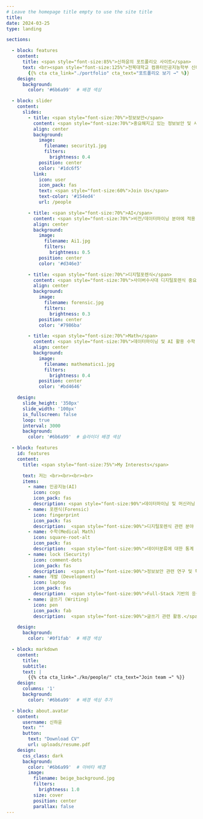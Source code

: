 ```yaml
---
# Leave the homepage title empty to use the site title
title:
date: 2024-03-25
type: landing

sections:

  - block: features
    content:
      title: <span style="font-size:85%">신하윤의 포트폴리오 사이트</span>
      text: <br><span style="font-size:125%">전북대학교 컴퓨터인공지능학부 신하윤의 포트폴리오 페이지에 오신 것을 환영합니다.</span> <br><br>
        {{% cta cta_link="./portfolio" cta_text="포트폴리오 보기 →" %}}
    design:
      background:
        color: '#6b6a99'  # 배경 색상

  - block: slider
    content:
      slides:
        - title: <span style="font-size:70%">정보보안</span>
          content: <span style="font-size:70%">중요해지고 있는 정보보안 및 사이버 보안</span>
          align: center
          background:
            image:
              filename: security1.jpg
              filters:
                brightness: 0.4
            position: center
            color: '#1dc6f5'
          link:
            icon: user
            icon_pack: fas
            text: <span style="font-size:60%">Join Us</span>
            text-color: '#154ed4'
            url: /people

        - title: <span style="font-size:70%">AI</span>
          content: <span style="font-size:70%">비전/데이터마이닝 분야에 적용 가능한 AI 기술 개발<span style="font-size:70%">
          align: center
          background:
            image:
              filename: Ai1.jpg
              filters:
                brightness: 0.5
            position: center
            color: '#d346e3'

        - title: <span style="font-size:70%">디지털포렌식</span>
          content: <span style="font-size:70%">사이버수사대 디지털포렌식 중요도 증가</span>
          align: center
          background:
            image:
              filename: forensic.jpg
              filters:
                brightness: 0.3
            position: center
            color: '#7986ba'

        - title: <span style="font-size:70%">Math</span>
          content: <span style="font-size:70%">데이터마이닝 및 AI 활용 수학 연구</span>
          align: center
          background:
            image:
              filename: mathematics1.jpg
              filters:
                brightness: 0.4
            position: center
            color: '#bd4646'

    design:
      slide_height: '350px'
      slide_width: '100px'
      is_fullscreen: false
      loop: true
      interval: 3000
      background:
        color: '#6b6a99'  # 슬라이더 배경 색상

  - block: features
    id: features
    content:
      title: <span style="font-size:75%">My Interests</span>

      text: 저는 <br><br><br><br>
      items:
        - name: 인공지능(AI)
          icon: cogs
          icon_pack: fas
          description: <span style="font-size:90%">데이터마이닝 및 머신러닝 AI 기술 적용.</span><br><br>
        - name: 포렌식(Forensic)
          icon: fingerprint
          icon_pack: fas
          description:  <span style="font-size:90%">디지털포렌식 관련 분야 응용</span><br><br>
        - name: 수학(Medical Math)
          icon: square-root-alt
          icon_pack: fas
          description:  <span style="font-size:90%">데이터분류에 대한 통계 분석 모델링 관련 연구 수행.</span><br><br>
        - name: lock (Security)
          icon: comment-dots
          icon_pack: fas
          description:  <span style="font-size:90%">정보보안 관련 연구 및 학습.</span><br><br>
        - name: 개발 (Development)
          icon: laptop
          icon_pack: fas
          description:  <span style="font-size:90%">Full-Stack 기반의 응용 어플리케이션 개발.</span><br><br>
        - name: 글쓰기 (Writing)
          icon: pen
          icon_pack: fab
          description:  <span style="font-size:90%">글쓰기 관련 활동.</span><br><br>

    design:
      background:
        color: '#0f1fab'  # 배경 색상

  - block: markdown
    content:
      title:
      subtitle:
      text: |
        {{% cta cta_link="./ko/people/" cta_text="Join team →" %}}
    design:
      columns: '1'
      background:
        color: '#6b6a99'  # 배경 색상 추가

  - block: about.avatar
    content:
      username: 신하윤
      text: ""
      button:
        text: "Download CV"
        url: uploads/resume.pdf
    design:
      css_class: dark
      background:
        color: '#6b6a99'  # 아바타 배경
        image:
          filename: beige_background.jpg
          filters:
            brightness: 1.0
          size: cover
          position: center
          parallax: false
---
```

